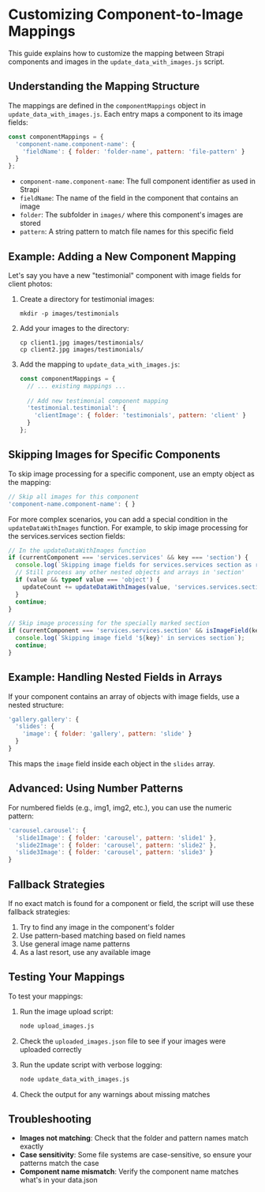 # Customizing Component-to-Image Mappings

This guide explains how to customize the mapping between Strapi components and images in the `update_data_with_images.js` script.

## Understanding the Mapping Structure

The mappings are defined in the `componentMappings` object in `update_data_with_images.js`. Each entry maps a component to its image fields:

```javascript
const componentMappings = {
  'component-name.component-name': {
    'fieldName': { folder: 'folder-name', pattern: 'file-pattern' }
  }
};
```

- `component-name.component-name`: The full component identifier as used in Strapi
- `fieldName`: The name of the field in the component that contains an image
- `folder`: The subfolder in `images/` where this component's images are stored
- `pattern`: A string pattern to match file names for this specific field

## Example: Adding a New Component Mapping

Let's say you have a new "testimonial" component with image fields for client photos:

1. Create a directory for testimonial images:
   ```
   mkdir -p images/testimonials
   ```

2. Add your images to the directory:
   ```
   cp client1.jpg images/testimonials/
   cp client2.jpg images/testimonials/
   ```

3. Add the mapping to `update_data_with_images.js`:
   ```javascript
   const componentMappings = {
     // ... existing mappings ...
     
     // Add new testimonial component mapping
     'testimonial.testimonial': {
       'clientImage': { folder: 'testimonials', pattern: 'client' }
     }
   };
   ```

## Skipping Images for Specific Components

To skip image processing for a specific component, use an empty object as the mapping:

```javascript
// Skip all images for this component
'component-name.component-name': { }
```

For more complex scenarios, you can add a special condition in the `updateDataWithImages` function. For example, to skip image processing for the services.services section fields:

```javascript
// In the updateDataWithImages function
if (currentComponent === 'services.services' && key === 'section') {
  console.log(`Skipping image fields for services.services section as requested`);
  // Still process any other nested objects and arrays in 'section'
  if (value && typeof value === 'object') {
    updateCount += updateDataWithImages(value, 'services.services.section');
  }
  continue;
}

// Skip image processing for the specially marked section
if (currentComponent === 'services.services.section' && isImageField(key)) {
  console.log(`Skipping image field '${key}' in services section`);
  continue;
}
```

## Example: Handling Nested Fields in Arrays

If your component contains an array of objects with image fields, use a nested structure:

```javascript
'gallery.gallery': {
  'slides': {
    'image': { folder: 'gallery', pattern: 'slide' }
  }
}
```

This maps the `image` field inside each object in the `slides` array.

## Advanced: Using Number Patterns

For numbered fields (e.g., img1, img2, etc.), you can use the numeric pattern:

```javascript
'carousel.carousel': {
  'slide1Image': { folder: 'carousel', pattern: 'slide1' },
  'slide2Image': { folder: 'carousel', pattern: 'slide2' },
  'slide3Image': { folder: 'carousel', pattern: 'slide3' }
}
```

## Fallback Strategies

If no exact match is found for a component or field, the script will use these fallback strategies:

1. Try to find any image in the component's folder
2. Use pattern-based matching based on field names
3. Use general image name patterns
4. As a last resort, use any available image

## Testing Your Mappings

To test your mappings:

1. Run the image upload script:
   ```bash
   node upload_images.js
   ```

2. Check the `uploaded_images.json` file to see if your images were uploaded correctly

3. Run the update script with verbose logging:
   ```bash
   node update_data_with_images.js
   ```

4. Check the output for any warnings about missing matches

## Troubleshooting

- **Images not matching**: Check that the folder and pattern names match exactly
- **Case sensitivity**: Some file systems are case-sensitive, so ensure your patterns match the case
- **Component name mismatch**: Verify the component name matches what's in your data.json 